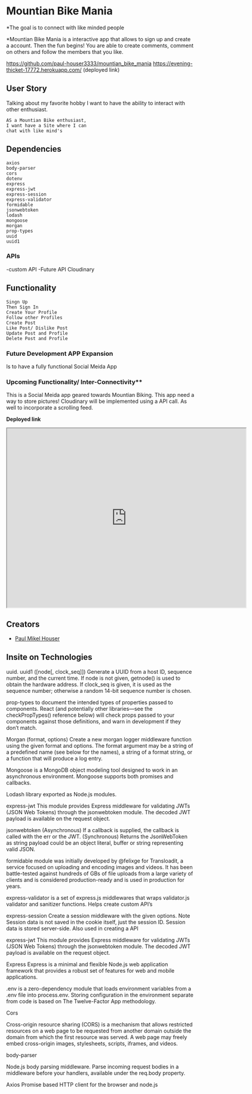# Mountian Bike Mania

*The goal is to connect with like minded people

 
*Mountian Bike Mania is a interactive app that allows to sign up and create a account.
Then the fun begins! You are able to create comments, comment on others and follow 
the members that you like.

https://github.com/paul-houser3333/mountian_bike_mania
https://evening-thicket-17772.herokuapp.com/    (deployed link)

## User Story

Talking about my favorite hobby I want to have the ability to interact with other enthusiast.

```
AS a Mountian Bike enthusiast,
I want have a Site where I can 
chat with like mind's
```

## Dependencies 
    axios
    body-parser
    cors
    dotenv
    express
    express-jwt
    express-session
    express-validator
    formidable
    jsonwebtoken
    lodash
    mongoose
    morgan
    prop-types
    uuid
    uuid1

### APIs
-custom API 
-Future API Cloudinary

## Functionality

```
Singn Up
Then Sign In
Create Your Profile
Follow other Profiles 
Create Post
Like Post/ Dislike Post
Update Post and Profile
Delete Post and Profile

```
### Future Development APP Expansion

 Is to have a fully functional Social Meida App



### Upcoming Functionality/ Inter-Connectivity**
This is a Social Meida app geared towards Mountian Biking. This app need a way to store 
pictures! Cloudinary will be implemented using a API call. As well to incorporate a scrolling feed. 




**Deployed link**
<iframe src="https://drive.google.com/file/d/1Me9bYWa_Q0WJyCTORq8Nj3yXgu1oR40Z/preview" width="640" height="480"></iframe>



## Creators
- [Paul Mikel Houser](https://github.com/paul-houser3333 "Visit Mike's GitHub")


## Insite on Technologies
uuid. uuid1
([node[, clock_seq]]) Generate a UUID from a host ID, sequence number, and the current time. If node is not given, getnode() is used to obtain the hardware address. If clock_seq is given, it is used as the sequence number; otherwise a random 14-bit sequence number is chosen.

prop-types
to document the intended types of properties passed to components. React (and potentially other libraries—see the checkPropTypes() reference below) will check props passed to your components against those definitions, and warn in development if they don’t match.

Morgan
(format, options)
Create a new morgan logger middleware function using the given format and options. The format argument may be a string of a predefined name (see below for the names), a string of a format string, or a function that will produce a log entry.

Mongoose
is a MongoDB object modeling tool designed to work in an asynchronous environment. Mongoose supports both promises and callbacks.

Lodash
library exported as Node.js modules.

express-jwt
This module provides Express middleware for validating JWTs (JSON Web Tokens) through the jsonwebtoken module. The decoded JWT payload is available on the request object.

jsonwebtoken
(Asynchronous) If a callback is supplied, the callback is called with the err or the JWT.
(Synchronous) Returns the JsonWebToken as string
payload could be an object literal, buffer or string representing valid JSON.

formidable
module was initially developed by @felixge for Transloadit, a service focused on uploading and encoding images and videos. It has been battle-tested against hundreds of GBs of file uploads from a large variety of clients and is considered production-ready and is used in production for years.

express-validator
is a set of express.js middlewares that wraps validator.js validator and sanitizer functions.
Helps create custom API’s

express-session
Create a session middleware with the given options.
Note Session data is not saved in the cookie itself, just the session ID. Session data is stored server-side.
Also used in creating a API

express-jwt
This module provides Express middleware for validating JWTs (JSON Web Tokens) through the jsonwebtoken module. The decoded JWT payload is available on the request object.

Express
Express is a minimal and flexible Node.js web application framework that provides a robust set of features for web and mobile applications.

.env
is a zero-dependency module that loads environment variables from a .env file into process.env. Storing configuration in the environment separate from code is based on The Twelve-Factor App methodology.

Cors

Cross-origin resource sharing (CORS) is a mechanism that allows restricted resources on a web page to be requested from another domain outside the domain from which the first resource was served. A web page may freely embed cross-origin images, stylesheets, scripts, iframes, and videos.

body-parser

Node.js body parsing middleware.
Parse incoming request bodies in a middleware before your handlers, available under the req.body property.

Axios
Promise based HTTP client for the browser and node.js
